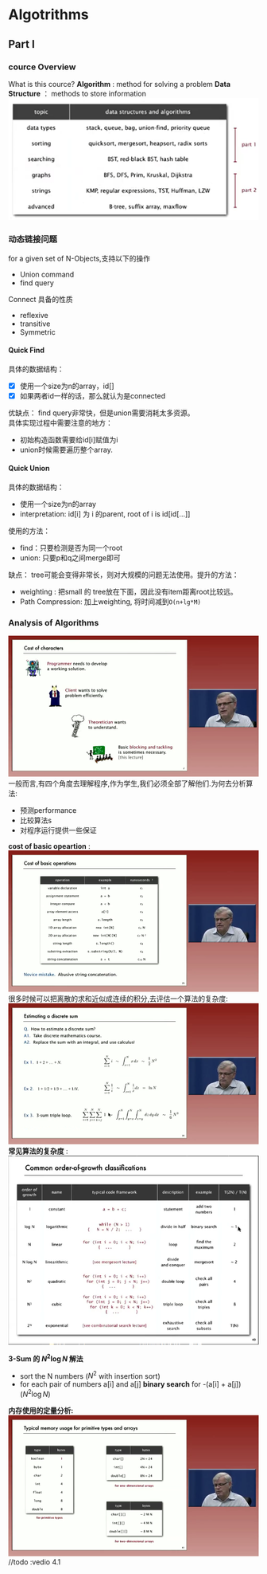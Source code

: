 # Algotrithms

## Part I

### cource Overview 

What is this cource?
**Algorithm** : method for solving a problem
**Data Structure** ： methods to store information 
![avatar](figure/1-1.PNG)

### 动态链接问题
for a given set of N-Objects,支持以下的操作<br>
* Union command
* find query

Connect 具备的性质<br>
* reflexive 
* transitive
* Symmetric

#### Quick Find
具体的数据结构： 
- [x] 使用一个size为n的array，id[]
- [x] 如果两者id一样的话，那么就认为是connected

优缺点： find query非常快，但是union需要消耗太多资源。<br>
具体实现过程中需要注意的地方：
* 初始构造函数需要给id[i]赋值为i
* union时候需要遍历整个array.

#### Quick Union
具体的数据结构：
- 使用一个size为n的array
- interpretation: id[i] 为 i 的parent, root of i is id[id[...]]

使用的方法：
- find：只要检测是否为同一个root
- union: 只要p和q之间merge即可

缺点： tree可能会变得非常长，则对大规模的问题无法使用。提升的方法：
- weighting : 把small 的 tree放在下面，因此没有item距离root比较远。
- Path Compression: 加上weighting, 将时间减到`O(n+lg*M)`

### Analysis of Algorithms

![status](figure/3-1.png)<br>
一般而言,有四个角度去理解程序,作为学生,我们必须全部了解他们.为何去分析算法:

* 预测performance
* 比较算法s
* 对程序运行提供一些保证

**cost of basic opeartion**  :<br>
![costs operation](figure/3-2.png)<br>
很多时候可以把离散的求和近似成连续的积分,去评估一个算法的复杂度:<br>
![descrete](figure/3-3.png)<br>
**常见算法的复杂度** :<br>
![growth](figure/3-4.png)<br>

**3-Sum 的 $N^2 \log N$ 解法**

* sort the N numbers ($N^2$ with insertion sort)
* for each pair of numbers a[i] and a[j] **binary search** for -(a[i] + a[j]) ($N^2 \log N$)

**内存使用的定量分析:**
![memory](figure/3-5.png)<br>
//todo :vedio 4.1 